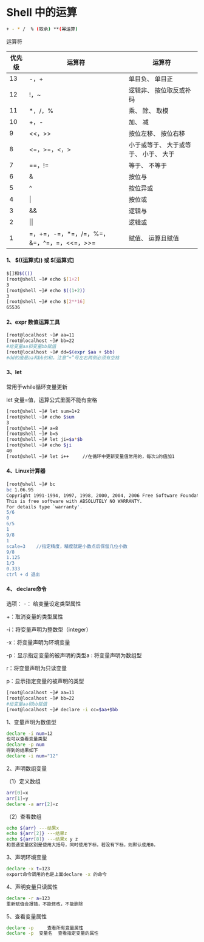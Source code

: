 # Shell 中的运算

```bash
+ - * /  % (取余) **(幂运算)
```

运算符

| 优先级 | 运算符                                     | 运算符                                |
| ------ | ------------------------------------------ | ------------------------------------- |
| 13     | -，+                                       | 单目负、 单目正                       |
| 12     | !，~                                       | 逻辑非、 按位取反或补码               |
| 11     | *，/，%                                    | 乘、 除、 取模                        |
| 10     | +，-                                       | 加、 减                               |
| 9      | <<，>>                                     | 按位左移、 按位右移                   |
| 8      | <=，>=，<，>                               | 小于或等于、 大于或等于、 小于、 大于 |
| 7      | ==，!=                                     | 等于、 不等于                         |
| 6      | &                                          | 按位与                                |
| 5      | ^                                          | 按位异或                              |
| 4      | \|                                         | 按位或                                |
| 3      | &&                                         | 逻辑与                                |
| 2      | \|\|                                       | 逻辑或                                |
| 1      | =，+=，-=，*=，/=，%=，&=，^=，=，<<=，>>= | 赋值、 运算且赋值                     |

#### 1、 $((运算式))   或  $[运算式]

```bash
$[]和$(())
[root@shell ~]# echo $[1+2]
3
[root@shell ~]# echo $((1+2))
3
[root@shell ~]# echo $[2**16]
65536
```

#### 2、expr   数值运算工具

```bash
[root@localhost ~]# aa=11
[root@localhost ~]# bb=22
#给变量aa和变量bb赋值
[root@localhost ~]# dd=$(expr $aa + $bb)
#dd的值是aa和bb的和。注意“+”号左右两侧必须有空格 
```

#### 3、let

常用于while循环变量更新

let 变量=值，运算公式里面不能有空格

```bash
[root@shell ~]# let sum=1+2
[root@shell ~]# echo $sum
3
[root@shell ~]# a=8
[root@shell ~]# b=5
[root@shell ~]# let ji=$a*$b
[root@shell ~]# echo $ji
40
[root@shell ~]# let i++     //在循环中更新变量值常用的，每次i的值加1
```

#### 4、Linux计算器

```bash
[root@shell ~]# bc
bc 1.06.95
Copyright 1991-1994, 1997, 1998, 2000, 2004, 2006 Free Software Foundation, Inc.
This is free software with ABSOLUTELY NO WARRANTY.
For details type `warranty'. 
5/6
0
6/5
1
9/8
1
scale=3    //指定精度，精度就是小数点后保留几位小数
9/8
1.125
1/3
0.333
ctrl + d 退出
```

####  4、 declare命令

选项：
-： 给变量设定类型属性

+：取消变量的类型属性

-i：将变量声明为整数型（integer）

-x：将变量声明为环境变量

-p：显示指定变量的被声明的类型a : 将变量声明为数组型

r：将变量声明为只读变量

p：显示指定变量的被声明的类型

```bash
[root@localhost ~]# aa=11
[root@localhost ~]# bb=22
#给变量aa和bb赋值
[root@localhost ~]# declare -i cc=$aa+$bb
```

1、变量声明为数值型

```bash
declare -i num=12
也可以查看变量类型
declare -p num
得到的结果如下
declare -i num="12"
```

2、声明数组变量

（1）定义数组

```bash
arr[0]=x
arr[1]=y
declare -a arr[2]=z
```

（2）查看数组

```bash
echo ${arr} ---结果x
echo ${arr[2]} ---结果z
echo ${arr[8]} ---结果x y z
和普通变量区别是使用大括号，同时使用下标，若没有下标，则默认使用0。
```

3、声明环境变量

```bash
declare -x t=123
export命令调用的也是上面declare -x 的命令
```

4、声明变量只读属性

```bash
declare -r a=123
重新赋值会报错，不能修改，不能删除
```


5、查看变量属性

```bash
declare -p     查看所有变量属性
declare -p  变量名  查看指定变量的属性
```

